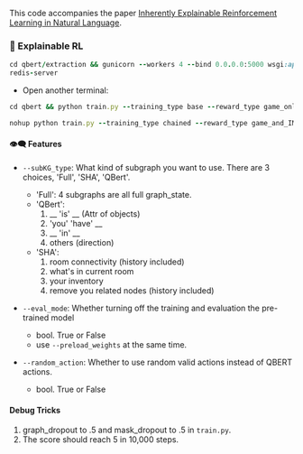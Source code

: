 This code accompanies the paper [Inherently Explainable Reinforcement Learning in Natural Language](https://arxiv.org/abs/2112.08907).
### :thinking: Explainable RL

```ruby
cd qbert/extraction && gunicorn --workers 4 --bind 0.0.0.0:5000 wsgi:app
redis-server
```

* Open another terminal:
```ruby
cd qbert && python train.py --training_type base --reward_type game_only  --subKG_type QBert
```
```ruby
nohup python train.py --training_type chained --reward_type game_and_IM  --subKG_type QBert --batch_size 2 --seed 0 --preload_weights Q-BERT/qbert/logs/qbert.pt --eval_mode --graph_dropout 0 --mask_dropout 0 --dropout_ratio 0
```

#### :eye_speech_bubble: Features
* `--subKG_type`: What kind of subgraph you want to use. There are 3 choices, 'Full', 'SHA', 'QBert'.
    * 'Full': 4 subgraphs are all full graph_state.
    * 'QBert':
        1. __ 'is' __ (Attr of objects)
        2. 'you' 'have' __
        3. __ 'in' __
        4. others (direction)
    * 'SHA':
        1. room connectivity (history included)
        2. what's in current room
        3. your inventory
        4. remove you related nodes (history included)

* `--eval_mode`: Whether turning off the training and evaluation the pre-trained model
    * bool. True or False
    * use `--preload_weights` at the same time.
    
* `--random_action`: Whether to use random valid actions instead of QBERT actions.
    * bool. True or False


#### Debug Tricks
1. graph_dropout to .5 and mask_dropout to .5 in `train.py`.
2. The score should reach 5 in 10,000 steps.

